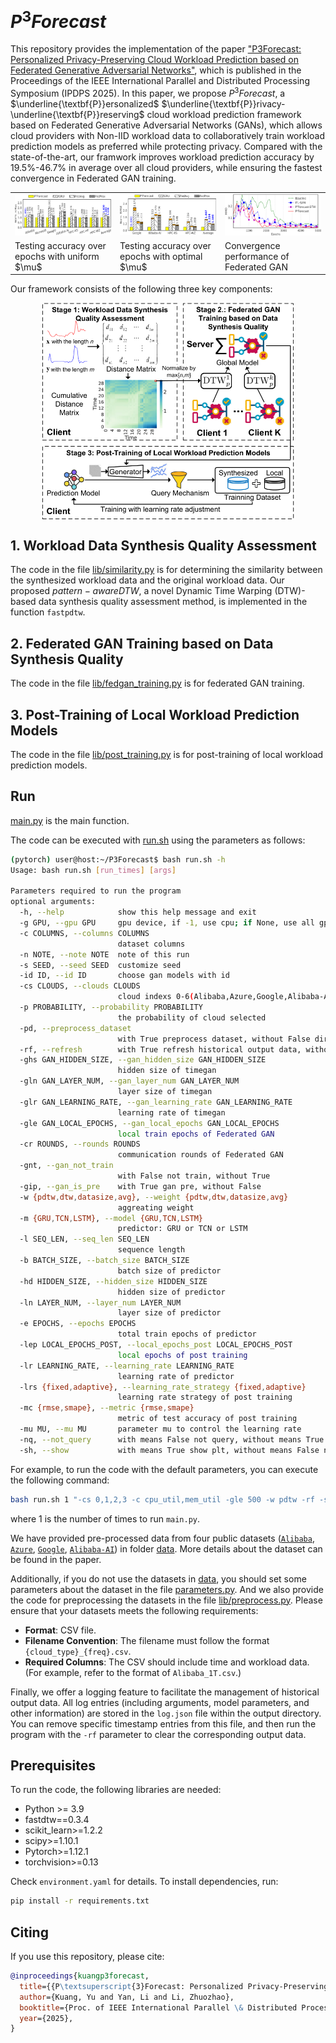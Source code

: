 # $P^3Forecast$
<!-- start intro -->

This repository provides the implementation of the paper ["P3Forecast: Personalized Privacy-Preserving Cloud Workload Prediction based on Federated Generative Adversarial Networks"](https://liyan2015.github.io/papers/conference/ipdps_yu_25.pdf), which is published in the Proceedings of the IEEE International Parallel and Distributed Processing Symposium (IPDPS 2025). 
In this paper, we propose $P^{3}Forecast$, a 
$\underline{\textbf{P}}ersonalized$ $\underline{\textbf{P}}rivacy-\underline{\textbf{P}}reserving$ cloud workload prediction framework based on Federated Generative Adversarial Networks (GANs), which allows cloud providers with Non-IID workload data to collaboratively train workload prediction models as preferred while protecting privacy.
Compared with the state-of-the-art, our framwork improves workload prediction accuracy by 19.5\%-46.7\% in average over all cloud providers, while ensuring the fastest convergence in Federated GAN training.

<table>
  <tr>
    <td width="33%"><img src="fig/rmse.png" width="396"></td>
    <td width="33%"><img src="fig/rmse_with_optimal_mu.png" width="396"></td>
    <td width="33%"><img src="fig/convergence_of_federated_gan.png" width="396" ></td>
  </tr>
  <tr>
    <td width="33%">Testing accuracy over epochs with uniform $\mu$ </td>
    <td width="33%">Testing accuracy over epochs with optimal $\mu$ </td>
    <td width="33%">Convergence performance of Federated GAN</td>
  </tr>
</table>


Our framework consists of the following three key components:

<p align="center">
<img src="fig/framework.png" align="center" width="80%"/>
</p>

<!-- end intro -->

## 1. Workload Data Synthesis Quality Assessment

<!-- start similarity -->

The code in the file [lib/similarity.py](https://github.com/liyan2015/P3Forecast/tree/main/lib/similarity.py) is for determining the similarity between the synthesized workload data and the original workload data. Our proposed $pattern-aware DTW$, a novel Dynamic Time Warping (DTW)-based data synthesis quality assessment method, is implemented in the function `fastpdtw`.

<!-- end similarity -->

## 2. Federated GAN Training based on Data Synthesis Quality

<!-- start federated gan -->

The code in the file [lib/fedgan_training.py](https://github.com/liyan2015/P3Forecast/tree/main/lib/fedgan_training.py) is for federated GAN training.

<!-- end federated gan -->

## 3. Post-Training of Local Workload Prediction Models

<!-- start post-training  -->

The code in the file [lib/post_training.py](https://github.com/liyan2015/P3Forecast/tree/main/lib/post_training.py) is for post-training of local workload prediction models.

<!-- end post-training -->

<!-- start run -->

## Run

[main.py](https://github.com/liyan2015/P3Forecast/tree/main/main.py) is the main function.

The code can be executed with [run.sh](https://github.com/liyan2015/P3Forecast/tree/main/run.sh) using the parameters as follows:

```bash
(pytorch) user@host:~/P3Forecast$ bash run.sh -h
Usage: bash run.sh [run_times] [args]

Parameters required to run the program
optional arguments:
  -h, --help            show this help message and exit
  -g GPU, --gpu GPU     gpu device, if -1, use cpu; if None, use all gpu
  -c COLUMNS, --columns COLUMNS
                        dataset columns
  -n NOTE, --note NOTE  note of this run
  -s SEED, --seed SEED  customize seed
  -id ID, --id ID       choose gan models with id
  -cs CLOUDS, --clouds CLOUDS
                        cloud indexs 0-6(Alibaba,Azure,Google,Alibaba-AI,HPC-KS,HPC-HF,HPC-WZ), such as 0,1,2,3,4,5,6
  -p PROBABILITY, --probability PROBABILITY
                        the probability of cloud selected
  -pd, --preprocess_dataset
                        with True preprocess dataset, without False directly use the preprocessed dataset
  -rf, --refresh        with True refresh historical output data, without False
  -ghs GAN_HIDDEN_SIZE, --gan_hidden_size GAN_HIDDEN_SIZE
                        hidden size of timegan
  -gln GAN_LAYER_NUM, --gan_layer_num GAN_LAYER_NUM
                        layer size of timegan
  -glr GAN_LEARNING_RATE, --gan_learning_rate GAN_LEARNING_RATE
                        learning rate of timegan
  -gle GAN_LOCAL_EPOCHS, --gan_local_epochs GAN_LOCAL_EPOCHS
                        local train epochs of Federated GAN
  -cr ROUNDS, --rounds ROUNDS
                        communication rounds of Federated GAN
  -gnt, --gan_not_train
                        with False not train, without True
  -gip, --gan_is_pre    with True gan pre, without False
  -w {pdtw,dtw,datasize,avg}, --weight {pdtw,dtw,datasize,avg}
                        aggreating weight
  -m {GRU,TCN,LSTM}, --model {GRU,TCN,LSTM}
                        predictor: GRU or TCN or LSTM
  -l SEQ_LEN, --seq_len SEQ_LEN
                        sequence length
  -b BATCH_SIZE, --batch_size BATCH_SIZE
                        batch size of predictor
  -hd HIDDEN_SIZE, --hidden_size HIDDEN_SIZE
                        hidden size of predictor
  -ln LAYER_NUM, --layer_num LAYER_NUM
                        layer size of predictor
  -e EPOCHS, --epochs EPOCHS
                        total train epochs of predictor
  -lep LOCAL_EPOCHS_POST, --local_epochs_post LOCAL_EPOCHS_POST
                        local epochs of post training
  -lr LEARNING_RATE, --learning_rate LEARNING_RATE
                        learning rate of predictor
  -lrs {fixed,adaptive}, --learning_rate_strategy {fixed,adaptive}
                        learning rate strategy of post training
  -mc {rmse,smape}, --metric {rmse,smape}
                        metric of test accuracy of post training
  -mu MU, --mu MU       parameter mu to control the learning rate
  -nq, --not_query      with means False not query, without means True query
  -sh, --show           with means True show plt, without means False not show
```

For example, to run the code with the default parameters, you can execute the following command:
```bash
bash run.sh 1 "-cs 0,1,2,3 -c cpu_util,mem_util -gle 500 -w pdtw -rf -sh -lrs adaptive -n pdtw,full_workflow"
```
where $1$ is the number of times to run `main.py`.

We have provided pre-processed data from four public datasets ([`Alibaba`](https://github.com/alibaba/clusterdata/tree/master/cluster-trace-v2018), [`Azure`](https://github.com/msr-fiddle/philly-traces), [`Google`](https://github.com/google/cluster-data/blob/master), [`Alibaba-AI`](https://github.com/alibaba/clusterdata/tree/master)) in folder [data](https://github.com/liyan2015/P3Forecast/tree/main/data). More details about the dataset can be found in the paper.

Additionally, if you do not use the datasets in [data](https://github.com/liyan2015/P3Forecast/tree/main/data), you should set some parameters about the dataset in the file [parameters.py](https://github.com/liyan2015/P3Forecast/tree/main/parameters.py). 
And we also provide the code for preprocessing the datasets in the file [lib/preprocess.py](https://github.com/liyan2015/P3Forecast/tree/main/lib/preprocess.py).
Please ensure that your datasets meets the following requirements:

- **Format**: CSV file.
- **Filename Convention**: The filename must follow the format `{cloud_type}_{freq}.csv`.
- **Required Columns**: The CSV should include time and workload data. (For example, refer to the format of `Alibaba_1T.csv`.)

Finally, we offer a logging feature to facilitate the management of historical output data. All log entries (including arguments, model parameters, and other information) are stored in the `log.json` file within the output directory. You can remove specific timestamp entries from this file, and then run the program with the `-rf` parameter to clear the corresponding output data.
<!-- end run -->

## Prerequisites

To run the code, the following libraries are needed:

- Python >= 3.9
- fastdtw==0.3.4
- scikit_learn>=1.2.2
- scipy>=1.10.1
- Pytorch>=1.12.1
- torchvision>=0.13

Check `environment.yaml` for details. To install dependencies, run:

```bash
pip install -r requirements.txt
```

## Citing

<!-- start citation -->

If you use this repository, please cite:
```bibtex
@inproceedings{kuangp3forecast,
  title={{P\textsuperscript{3}Forecast: Personalized Privacy-Preserving Cloud Workload Prediction Based on Federated Generative Adversarial Networks}},
  author={Kuang, Yu and Yan, Li and Li, Zhuozhao},
  booktitle={Proc. of IEEE International Parallel \& Distributed Processing Symposium},
  year={2025},
}
```
<!--List of publications that cite this work: [Google Scholar]()-->

<!-- end citation -->